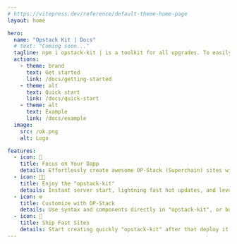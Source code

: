 ```yaml
---
# https://vitepress.dev/reference/default-theme-home-page
layout: home

hero:
  name: "Opstack Kit | Docs"
  # text: "Coming soon..."
  tagline: npm i opstack-kit | is a toolkit for all upgrades. To easily connect and interact with the OP-Stack (Superchain)
  actions:
    - theme: brand
      text: Get started
      link: /docs/getting-started
    - theme: alt
      text: Quick start
      link: /docs/quick-start
    - theme: alt
      text: Example
      link: /docs/example
  image:
    src: /ok.png
    alt: Logo

features:
  - icon: 📝
    title: Focus on Your Dapp
    details: Effortlessly create awesome OP-Stack (Superchain) sites with just npm i opstack-kit.
  - icon: 🧑‍💻
    title: Enjoy the "opstack-kit"
    details: Instant server start, lightning fast hot updates, and leverage OP-Stack (Superchain) ecosystem.
  - icon: ⚙️
    title: Customize with OP-Stack
    details: Use syntax and components directly in "opstack-kit", or build custom themes.
  - icon: 🚀
    title: Ship Fast Sites
    details: Start creating quickly "opstack-kit" after that deploy it to your network.
---
```


<style>
:root {
  --vp-home-hero-name-color: transparent;
  --vp-home-hero-name-background: -webkit-linear-gradient(120deg, #FF3366 30%, #FF0000);

  --vp-home-hero-image-background-image: linear-gradient(-45deg, #FF0000 50%, #FF0000 50%);
  --vp-home-hero-image-filter: blur(44px);
  margin-top: 80px;
}

@media (min-width: 640px) {
  :root {
    --vp-home-hero-image-filter: blur(56px);
  }
}

@media (min-width: 960px) {
  :root {
    --vp-home-hero-image-filter: blur(68px);
  }
}
</style>